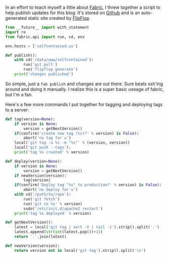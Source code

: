 In an effort to teach myself a little about [Fabric][], I threw together a script to help publish updates for this blog.  It's stored on [Github][blog.git] and is an auto-generated static site created by [FlipFlop][].

```python
from __future__ import with_statement
import re
from fabric.api import run, cd, env

env.hosts = ['selfcontained.us']

def publish():
	with cd('/data/www/selfcontained'):
		run('git pull')
		run('flipflop generate')
	print('changes published')
```

So simple, just a ```fab publish``` and changes are out there.  Sure beats ssh'ing around and doing it manually.  I realize this is a super basic useage of fabric, but I'm a fan.

Here's a few more commands I put together for tagging and deploying tags to a server:

```python
def tag(version=None):
	if version is None:
		version = getNextVersion()
	if(confirm('create new tag (%s)?' % version) is False):
		abort('no tag for u')
	local('git tag -a %s -m "%s"' % (version, version))
	local('git push --tags');
	print('tag %s created' % version)

def deploy(version=None):
	if version is None:
		version = getNextVersion()
	if newVersion(version):
		tag(version)
	if(confirm('Deploy tag "%s" to production?' % version) is False):
		abort('no deploy for u')
	with cd('/path/to/repo'):
		run('git fetch')
		run('git co %s' % version)
		sudo('/etc/init.d/apache2 restart')
	print('tag %s deployed' % version)

def getNextVersion():
	latest = local('git tag | sort -V | tail -1').strip().split('.')
	latest.append(str(int(latest.pop())+1))
	return '.'.join(latest)

def newVersion(version):
	return version not in local('git tag').strip().split('\n')
```

[Fabric]: http://fabfile.org
[blog.git]: http://github.com/selfcontained/selfcontained_blog
[FlipFlop]: http://github.com/selfcontained/flipflop
